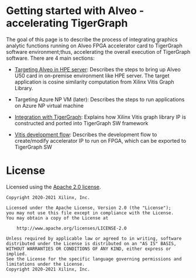 # Getting started with Alveo - accelerating TigerGraph

The goal of this page is to describe the process of integrating graphics analytic functions running on Alveo FPGA accelerator card to TigerGraph software environment;thus, accelerating the overall execution of TigerGraph software. There are 4 main sections:


- [Targeting Alveo in HPE server](TG_A_v1.md): 
Describes the steps to bring up Alveo U50 card in on-premise environment like HPE server.  The target application is cosine similarity computation from Xilinx Vitis Graph Library.  

- Targeting Azure NP VM (later): 
Describes the steps to run applications on Azure NP virtual machine

- [Integration with TigerGraph](TG_C_v1.md):
Explains how Xilinx Vitis graph library IP is constructed and ported into TigerGraph SW framework

- [Vitis development flow](TG_D_v1.md): 
Describes the development flow to create/modify accelerator IP to run on FPGA, which can be exported to TigerGraph SW

# License

Licensed using the [Apache 2.0 license](https://www.apache.org/licenses/LICENSE-2.0).

    Copyright 2020-2021 Xilinx, Inc.
    
    Licensed under the Apache License, Version 2.0 (the "License");
    you may not use this file except in compliance with the License.
    You may obtain a copy of the License at
    
        http://www.apache.org/licenses/LICENSE-2.0
    
    Unless required by applicable law or agreed to in writing, software
    distributed under the License is distributed on an "AS IS" BASIS,
    WITHOUT WARRANTIES OR CONDITIONS OF ANY KIND, either express or implied.
    See the License for the specific language governing permissions and
    limitations under the License.
    Copyright 2020-2021 Xilinx, Inc.